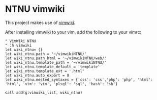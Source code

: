 # NTNU vimwiki

This project makes use of [vimwiki](https://github.com/vimwiki/vimwiki).

After installing vimwiki to your vim, add the following to your vimrc:

~~~vim
" VimWiki NTNU
" :h vimwiki
let wiki_ntnu= {}
let wiki_ntnu.path = '~/vimwikiNTNU/'
let wiki_ntnu.path_html = '~/vimwikiNTNU/web/'
let wiki_ntnu.template_path = '~/vimwikiNTNU/'
let wiki_ntnu.template_default = 'template'
let wiki_ntnu.template_ext = '.html'
let wiki_ntnu.auto_export = 0
let wiki_ntnu.nested_syntaxes = {'css': 'css','php': 'php', 'html': 'html', 'vim': 'vim', 'plsql': 'sql', 'bash': 'sh'}

call add(g:vimwiki_list, wiki_ntnu)
~~~
